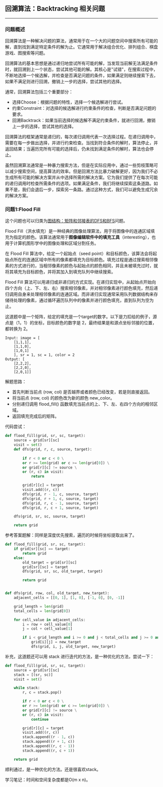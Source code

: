 ## 回溯算法：Backtracking 相关问题

---
### 问题概述

回溯算法是一种解决问题的算法，通常用于在一个大的问题空间中搜索所有可能的解，直到找到满足特定条件的解为止。它通常用于解决组合优化、排列组合、棋盘游戏、图搜索等问题。

回溯算法的基本思想是通过递归地尝试所有可能的解，当发现当前解无法满足条件时，就回溯到上一个状态，尝试其他可能的解。其核心是"试错"，在搜索过程中，不断地选择一个候选解，并检查是否满足问题的条件，如果满足则继续搜索下去，如果不满足则进行回溯，撤销上一步的选择，尝试其他的选择。

通常，回溯算法包括三个重要部分：

- 选择Choose：根据问题的特性，选择一个候选解进行尝试。
- 约束Constraint：对选择的候选解进行约束条件的检查，判断是否满足问题的要求。
- 回溯Backtrack：如果当前选择的候选解不满足约束条件，就进行回溯，撤销上一步的选择，尝试其他的选择。

回溯算法的框架通常是递归的，每次递归调用代表一次选择过程。在递归调用中，需要在每一步做出选择，并进行约束检查。当找到符合条件的解时，算法停止，并返回结果；当遍历完所有可能的选择后，仍未找到满足条件的解时，算法也会停止。

虽然回溯算法通常是一种暴力搜索方法，但是在实际应用中，通过一些剪枝策略可以减少搜索空间，提高算法的效率。但是回溯方法比暴力破解更好，因为我们不必生成所有可能的解决方案并从中选择所需的解决方案。它为我们提供了在每次可能的递归调用时检查所需条件的选项。如果满足条件，我们将继续探索这条道路。如果不是，我们会退后一步，探索另一条路。通过这种方式，我们可以避免生成冗余的解决方案。

### 问题1:Flood Fill

这个问题也可以归类为[图结构：矩阵和邻接表的DFS和BFS](algo/graphs.md)问题。

Flood Fill（洪水填充）是一种经典的图像处理算法，用于将图像中的连通区域填充为指定的颜色。该算法通常用于**图像编辑软件中的填充工具**（interesting），也用于计算机图形学中的图像处理和区域分割任务。

在 Flood Fill 算法中，给定一个起始点（seed point）和目标颜色，该算法会将起始点所在的连通区域中所有的像素都填充为目标颜色。填充过程是通过搜索相邻像素的方式进行的，当相邻像素的颜色与起始点的颜色相同，并且未被填充过时，就将其填充为目标颜色，并将其加入到填充队列中继续搜索。

Flood Fill 算法可以用递归或非递归的方式实现。在递归实现中，从起始点开始向四个方向（上、下、左、右）搜索相邻像素，并对相邻像素进行颜色填充，然后递归调用自身来处理相邻像素的连通区域。而非递归实现通常采用队列数据结构来存储待处理的像素，通过循环遍历队列中的像素并进行颜色填充，直到队列为空为止。

这道题中是一个矩阵，给定的填充是一个target的数字。以下是力扣给的例子，源点是（1，1）的坐标，目标颜色的数字是 2，最终结果是和源点坐标邻接的位置，都转换为 2。

```
Input: image = [
    [1,1,1],
    [1,1,0],
    [1,0,1]
    ], sr = 1, sc = 1, color = 2
Output: [
    [2,2,2],
    [2,2,0],
    [2,0,1]]
```

解题思路：

- 首先判断当前点 (row, col) 是否越界或者颜色已经改变，若是则直接返回。
- 将当前点 (row, col) 的颜色改为新的颜色 new_color。
- 分别递归调用 flood_fill() 函数填充当前点的上、下、左、右四个方向的相邻区域。
- 返回填充完成后的矩阵。

代码尝试：

```python
def flood_fill(grid, sr, sc, target):
    source = grid[sr][sc]
    visit = set()
    def dfs(grid, r, c, source, target):
        
        if r < 0 or c < 0 \
        or r >= len(grid) or c >= len(grid[0]) \
        or grid[r][c] != source \
        or (r, c) in visit:
            return

        grid[r][c] = target
        visit.add((r, c))
        dfs(grid, r - 1, c, source, target)
        dfs(grid, r + 1, c, source, target)
        dfs(grid, r, c - 1, source, target)
        dfs(grid, r, c + 1, source, target)

    dfs(grid, sr, sc, source, target) 

    return grid  
```

参考答案题解：同样是深度优先搜索，遍历的时候将坐标提取出来了。

```python
def flood_fill(grid, sr, sc, target):
    if grid[sr][sc] == target:
        return grid
    else:
        old_target = grid[sr][sc]
        grid[sr][sc] = target
        dfs(grid, sr, sc, old_target, target)

        return grid


def dfs(grid, row, col, old_target, new_target):
    adjacent_cells = [[0, 1], [1, 0], [-1, 0], [0, -1]]

    grid_length = len(grid)
    total_cells = len(grid[0])

    for cell_value in adjacent_cells:
        i = row + cell_value[0]
        j = col + cell_value[1]

        if i < grid_length and i >= 0 and j < total_cells and j >= 0 and grid[i][j] == old_target:
            grid[i][j] = new_target
            dfs(grid, i, j, old_target, new_target)
```

补充，这道题还可以用 stack 进行迭代的方法，是一种优化的方法，尝试一下：

```python
def flood_fill(grid, sr, sc, target):
    source = grid[sr][sc]
    stack = [(sr, sc)]
    visit = set()

    while stack:
        r, c = stack.pop()

        if r < 0 or c < 0 \
        or r >= len(grid) or c >= len(grid[0]) \
        or grid[r][c] != source \
        or (r, c) in visit:
            continue

        grid[r][c] = target
        visit.add((r, c))
        stack.append((r - 1, c))
        stack.append((r + 1, c))
        stack.append((r, c - 1))
        stack.append((r, c + 1)) 

    return grid  
```
顺利通过，是一种优化的方法。还是很喜欢stack。

学习笔记：时间和空间复杂度都是O(m x n)。
